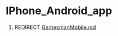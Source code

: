 IPhone\_Android\_app
====================

1.  REDIRECT [GamesmanMobile.md](GamesmanMobile.md "wikilink")

